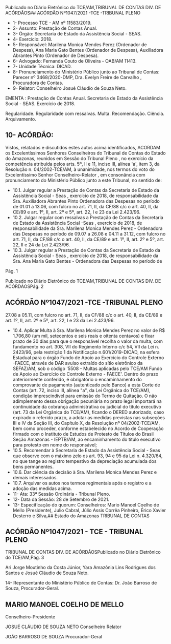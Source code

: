 Publicado  no  Diário  Eletrônico do TCE/AM,TRIBUNAL DE CONTAS DIV. DE ACÓRDÃOS## ACÓRDÃO Nº1047/2021 -TCE -TRIBUNAL PLENO

- 1- Processo TCE - AM nº 11583/2019.
- 2- Assunto: Prestação de Contas Anual.
- 3- Órgão: Secretaria de Estado da Assistência Social - SEAS.
- 4- Exercício: 2018.
- 5- Responsável: Marilena  Monica  Mendes  Perez  (Ordenador  de  Despesa),  Ana  Maria Gato  Bentes  (Ordenador  de  Despesa),  Auxiliadora  Abrantes  Pinto  (Ordenador  de Despesa).
- 6- Advogado: Fernanda Couto de Oliveira - OAB/AM 11413.
- 7- Unidade Técnica: DICAD.
- 8- Pronunciamento  do  Ministério  Público  junto  ao  Tribunal  de  Contas: Parecer  nº 3468/2020-DMP, Dra. Evelyn Freire de Carvalho , Procuradora de Contas.
- 9- Relator: Conselheiro Josué Cláudio de Souza Neto.

EMENTA : Prestação  de  Contas  Anual.  Secretaria de Estado da Assistência Social - SEAS. Exercício de 2018.

Regularidade.  Regularidade  com  ressalvas.  Multa. Recomendação. Ciência. Arquivamento.

## 10-  ACÓRDÃO:

Vistos, relatados e discutidos estes autos acima identificados, ACORDAM os Excelentíssimos Senhores Conselheiros do Tribunal de Contas do Estado do Amazonas, reunidos em Sessão do Tribunal Pleno , no exercício da competência atribuída pelos arts. 5º, II e 11, inciso III, alínea 'a', item 3, da Resolução n. 04/2002-TCE/AM, à unanimidade, nos termos do voto do Excelentíssimo Senhor Conselheiro-Relator , em consonância com pronunciamento do Ministério Público junto a este Tribunal, no sentido de:

- 10.1. Julgar  regular a  Prestação  de  Contas  da Secretaria  de  Estado  da Assistência  Social  -  Seas ,  exercício  de  2018,  de  responsabilidade  da Sra. Auxiliadora Abrantes Pinto Ordenadora das Despesas no período de 01.01 a 13.06, com fulcro no art. 71, II, da CF/88 c/c o art. 40, II, da CE/89 e art. 1º, II, art. 2º e 5º, art. 22, I e 23 da Lei 2.423/96.
- 10.2. Julgar regular com ressalvas a Prestação de Contas da Secretaria de Estado da Assistência Social -Seas , exercício de 2018, de responsabilidade da Sra. Marilena Monica Mendes Perez - Ordenadora das Despesas no período de 09.07 a 26.08 e 04.11 a 31.12, com fulcro no art. 71, II, da CF/88 c/c o art. 40, II, da CE/89 e art. 1º, II, art. 2º e 5º, art. 22, II e 24 da Lei 2.423/96.
- 10.3. Julgar  regular a  Prestação  de  Contas  da Secretaria  de  Estado  da Assistência Social - Seas ,  exercício  de  2018,  de  responsabilidade  da Sra. Ana Maria Gato Bentes - Ordenadora das Despesas no período de

Pág. 1

Publicado  no  Diário  Eletrônico do TCE/AM,TRIBUNAL DE CONTAS DIV. DE ACÓRDÃOSPág. 2

## ACÓRDÃO Nº1047/2021 -TCE -TRIBUNAL PLENO

27.08  a  05.11,  com  fulcro  no  art.  71,  II,  da  CF/88  c/c  o  art.  40,  II,  da CE/89 e art. 1º, II, art. 2º e 5º, art. 22, I e 23 da Lei 2.423/96.

- 10.4. Aplicar Multa à  Sra. Marilena Monica Mendes Perez no  valor  de R$ 1.706,80 (um  mil,  setecentos  e  seis  reais  e  oitenta  centavos)  e  fixar prazo de 30 dias para que o responsável recolha o valor da multa, com fundamento no art. 308, VII do Regimento Interno c/c 54, VII da Lei n. 2423/96,  pela  restrição  1  da  Notificação  n.601/2019-DICAD,  na  esfera Estadual para o órgão Fundo de Apoio ao Exercício do Controle Externo -FAECE,  através  de  DAR  avulso  extraído  do  sítio  eletrônico  da SEFAZ/AM,  sob  o  código  '5508  -  Multas  aplicadas  pelo  TCE/AM  Fundo de Apoio ao Exercício do Controle Externo - FAECE'. Dentro do prazo  anteriormente  conferido,  é  obrigatório  o  encaminhamento  do comprovante  de  pagamento  (autenticado  pelo  Banco)  a  esta  Corte  de Contas  (art.  72,  inciso  III,  alínea  "a",  da  Lei  Orgânica  do  TCE/AM), condição  imprescindível  para  emissão  do  Termo  de  Quitação.  O  não adimplemento dessa obrigação  pecuniária  no  prazo  legal  importará  na continuidade  da  cobrança  administrativa  ou  judicial  do  título  executivo (art. 73 da Lei Orgânica do TCE/AM), ficando o DERED autorizado, caso expirado o referido prazo, a adotar as medidas previstas nas subseções III  e  IV  da  Seção III, do Capítulo X, da Resolução nº 04/2002-TCE/AM, bem como proceder, conforme estabelecido no Acordo de Cooperação firmado  com  o  Instituto  de  Estudos  de  Protesto  de  Títulos  do  Brasil  Seção Amazonas - IEPTB/AM, ao encaminhamento do título executivo para protesto em nome do responsável;
- 10.5. Recomendar à Secretaria de Estado da Assistência Social - Seas que observe com o máximo zelo os art. 93, 94 e 95 da Lei n. 4.320/64, no que tange ao registro tempestivo da depreciação acumulada dos bens permanentes.
- 10.6. Dar ciência da decisão à Sra. Marilena Monica Mendes Perez e demais interessados.
- 10.7. Arquivar os autos nos termos regimentais após o registro e a adoção das medidas acima.
- 11-  Ata: 33ª Sessão Ordinária - Tribunal Pleno.
- 12-  Data da Sessão: 28 de Setembro de 2021.
- 13-  Especificação do quorum: Conselheiros: Mario Manoel Coelho de Mello (Presidente), Julio Cabral, Júlio Assis Corrêa Pinheiro, Érico Xavier Desterro e Silva,## Estado do Amazonas TRIBUNAL DE CONTAS

## ACÓRDÃO Nº1047/2021 - TCE - TRIBUNAL PLENO

TRIBUNAL DE CONTAS DIV. DE ACÓRDÃOSPublicado  no  Diário  Eletrônico do TCE/AM,Pág. 3

Ari  Jorge  Moutinho  da  Costa  Júnior,  Yara  Amazônia  Lins  Rodrigues  dos  Santos  e Josué Cláudio de Souza Neto.

14-  Representante  do  Ministério  Público  de  Contas: Dr. João  Barroso  de  Souza, Procurador-Geral.

## MARIO MANOEL COELHO DE MELLO

Conselheiro-Presidente

JOSUÉ CLÁUDIO DE SOUZA NETO Conselheiro Relator

JOÃO BARROSO DE SOUZA Procurador-Geral